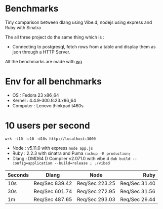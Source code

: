 # Benchmarks

Tiny comparison between dlang using Vibe.d, nodejs using express and Ruby with Sinatra

The all three project do the same thing which is :  

- Connecting to postgresql, fetch rows from a table and display them as json through a HTTP Server.  

All the benchmarks are made with [wg](https://github.com/wg/wrk)

# Env for all benchmarks

- OS : Fedora 23 x86_64
- Kernel : 4.4.9-300.fc23.x86_64
- Computer : Lenovo thinkpad t460s


# 10 users per second

`wrk -t10 -c10 -d10s http://localhost:3000`

- Node : v5.11.0 with express `node app.js`
- Ruby : 2.2.3 with sinatra and Puma `rackup -E production;`
- Dlang : DMD64 D Compiler v2.071.0 with vibe.d `dub build --config=application --build=release ; ./vibed`

Seconds | Dlang         | Node              | Ruby           |
--------| ------------- |:-----------------:| --------------:|
10s     | Req/Sec 839.42| Req/Sec 223.25  | Req/Sec 31.40  |
30s     | Req/Sec 601.74| Req/Sec 272.95  | Req/Sec 31.56 |
1m      | Req/Sec 487.65| Req/Sec 293.03  | Req/Sec 29.44 |


# 
